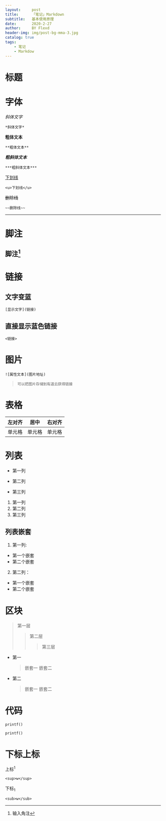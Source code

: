 ```yaml
---
layout:     post
title:      「笔记」Markdown
subtitle:   基本使用原理
date:       2020-2-27
author:     BY Flexd
header-img: img/post-bg-mma-3.jpg
catalog: true
tags:
    - 笔记
    - Markdow
---
```


# 标题
#

##

###

####

# 字体
*斜体文字*

	*斜体文字*

**粗体文本**

	**粗体文本**

***粗斜体文本***

	***粗斜体文本***

<u>下划线</u>

	<u>下划线</u>

~~删除线~~

	~~删除线~~

---

# 脚注
## 脚注[^r]

[^r]: 输入角注

# 链接
## 文字变蓝

	[显示文字](链接)

## 直接显示蓝色链接

	<链接>

# 图片
	![属性文本](图片地址)

>`可以把图片存储到有道云获得链接`

# 表格

左对齐|居中|右对齐
:-|:-:|-:
单元格|单元格|单元格

# 列表
* 第一列
+ 第二列
- 第三列

1. 第一列
2. 第二列
3. 第三列

## 列表嵌套
1. 第一列:
* 第一个嵌套
* 第二个嵌套
2. 第二列：
* 第一个嵌套
* 第二个嵌套

# 区块
> 第一层
>> 第二层
>>> 第三层

* 第一
	>嵌套一
	>嵌套二
* 第二
	>嵌套一
	>嵌套二

# 代码
`printf()`

	printf()

# 下标上标
上标<sup>1</sup>

	<sup>w</sup>

下标<sub>1</sub>

	<sub>w</sub>
